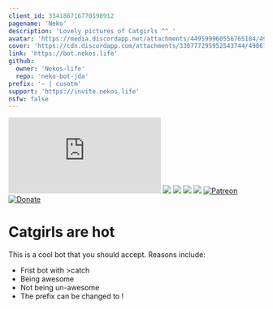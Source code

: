 ```yaml
---
client_id: 334186716770598912
pagename: 'Neko'
description: 'Lovely pictures of Catgirls ^^ '
avatar: 'https://media.discordapp.net/attachments/449599960556765184/497061118976720926/TailsTM.png'
cover: 'https://cdn.discordapp.com/attachments/330777295952543744/498671110041370654/featured.png'
link: 'https://bot.nekos.life'
github:
  owner: 'Nekos-life'
  repo: 'neko-bot-jda'
prefix: '~ | cusotm'
support: 'https://invite.nekos.life'
nsfw: false
---
```

[![](https://dickswordapp.com/api/guilds/333713662739218433/widget.json)](https://discord.gg/EYGgT5Y) [![](https://dickswordapp.com/api/guilds/334186716770598912/custom.svg)](https://bot.nekos.life) ![](https://cdn.discordapp.com/attachments/377619690513498133/406183455123177481/OpenSauce.svg) ![](https://cdn.discordapp.com/attachments/330777295952543744/478325842188042241/license.svg) ![](https://circleci.com/gh/Nekos-life/neko-bot-jda.svg?style=svg) [![Patreon](https://img.shields.io/badge/patreon-donate-green.svg)](https://www.patreon.com/Nekos_life) [![Donate](https://img.shields.io/badge/Donate-PayPal-blue.svg)](https://paypal.me/boobbot)
# Catgirls are hot

This is a cool bot that you should accept.
Reasons include:
- Frist bot with >catch
- Being awesome
- Not being un-awesome
- The prefix can be changed to !
